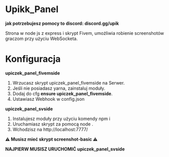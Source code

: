 # Upikk_Panel
<b>jak potrzebujesz pomocy to discord: discord.gg/upik</b>

Strona w node js z express i skrypt Fivem, umożliwia robienie screenshotów graczom przy użyciu WebSocketa.

# Konfiguracja
<b>upiczek_panel_fivemside</b>
1. Wrzucasz skrypt upiczek_panel_fivemside na Serwer.
2. Jeśli nie posiadasz yarna, zainstaluj moduły.
3. Dodaj do cfg <b>ensure upiczek_panel_fivemside</b>.
4. Ustawiasz Webhook w config.json

<b>upiczek_panel_svside</b>
1. Instalujesz moduły przy użyciu komendy npm i
2. Uruchamiasz skrypt za pomocą node .
3. Wchodzisz na http://localhost:7777/


<b>⚠ Musisz mieć skrypt screenshot-basic ⚠</b>

<b>NAJPIERW MUSISZ URUCHOMIĆ upiczek_panel_svside</b>
